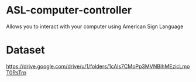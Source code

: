 # ASL-computer-controller
Allows you to interact with your computer using American Sign Language

# Dataset
https://drive.google.com/drive/u/1/folders/1cAls7CMoPp3MVNBihMEzicLmoT0RsTrp

